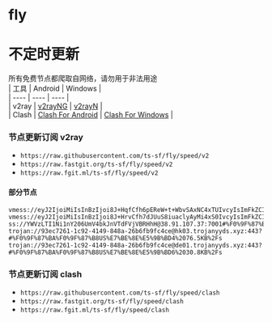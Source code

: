 # fly
# 不定时更新
所有免费节点都爬取自网络，请勿用于非法用途  
|  工具  | Android  | Windows  |  
|  ----  | ----   | ----  |  
| v2ray  | [v2rayNG](https://github.com/2dust/v2rayNG/releases) | [v2rayN](https://github.com/2dust/v2rayN/releases) |  
| Clash  | [Clash For Android](https://github.com/Kr328/ClashForAndroid/releases) | [Clash For Windows](https://github.com/Fndroid/clash_for_windows_pkg/releases) | 
  
### 节点更新订阅  v2ray
- `https://raw.githubusercontent.com/ts-sf/fly/speed/v2`  
- `https://raw.fastgit.org/ts-sf/fly/speed/v2`  
- `https://raw.fgit.ml/ts-sf/fly/speed/v2`  
#### 部分节点  
``` 
vmess://eyJ2IjoiMiIsInBzIjoi8J+HqfCfh6pEReW+t+WbvSAxNC4xTUIvcyIsImFkZCI6IjExNi4yMDMuNjAuNiIsInBvcnQiOiIxODE4MCIsImlkIjoiYjFjZmQxNDEtNGYwZC00MGI0LWIxNjktZWQzMzJhNGE5MmI5IiwiYWlkIjoiMCIsInNjeSI6ImF1dG8iLCJuZXQiOiJ3cyIsInR5cGUiOiJub25lIiwiaG9zdCI6IiIsInBhdGgiOiIvIiwidGxzIjoiIiwic25pIjoiIiwidGVzdF9uYW1lIjoiREXlvrflm70ifQ==
vmess://eyJ2IjoiMiIsInBzIjoi8J+HrvCfh7dJUuS8iuaclyAyMi4xS0IvcyIsImFkZCI6IjgxLjEyLjI3LjYiLCJwb3J0IjoiMzEyOTUiLCJpZCI6ImRmY2MxNTAwLTcwYzQtNDEwYi1iNWZlLTIwNTJhMDExMDE0ZSIsImFpZCI6IjAiLCJzY3kiOiJhdXRvIiwibmV0IjoidGNwIiwidHlwZSI6Im5vbmUiLCJob3N0IjoiIiwicGF0aCI6IiIsInRscyI6IiIsInNuaSI6IiIsInRlc3RfbmFtZSI6IklS5LyK5pyXIn0=
ss://YWVzLTI1Ni1nY206UmV4bkJnVTdFVjVBRHhH@38.91.107.37:7001#%F0%9F%87%BA%F0%9F%87%B8US%E7%BE%8E%E5%9B%BD2%202.0MB%2Fs
trojan://93ec7261-1c92-4149-848a-26b6fb9fc4ce@hk03.trojanyyds.xyz:443?#%F0%9F%87%BA%F0%9F%87%B8US%E7%BE%8E%E5%9B%BD4%2076.5KB%2Fs
trojan://93ec7261-1c92-4149-848a-26b6fb9fc4ce@de01.trojanyyds.xyz:443?#%F0%9F%87%BA%F0%9F%87%B8US%E7%BE%8E%E5%9B%BD6%2030.8KB%2Fs
```
### 节点更新订阅  clash
- `https://raw.githubusercontent.com/ts-sf/fly/speed/clash`  
- `https://raw.fastgit.org/ts-sf/fly/speed/clash`  
- `https://raw.fgit.ml/ts-sf/fly/speed/clash`  


